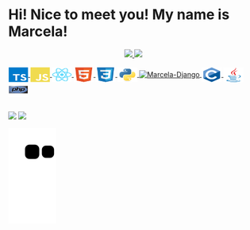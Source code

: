 # Hi! Nice to meet you! My name is <strong>Marcela!</strong>

<div align="center"  margin-bottom="15">
  <a href="https://github.com/MarcelaSilverio">
  <img height="180em" src="https://github-readme-stats.vercel.app/api?username=MarcelaSilverio&show_icons=true&theme=dracula&include_all_commits=true&count_private=true"/>
  <img height="180em" src="https://github-readme-stats.vercel.app/api/top-langs/?username=MarcelaSilverio&layout=compact&langs_count=7&theme=dracula"/>
</div>
 
 <div style="display: inline_block"  margin-bottom="15px"><br>
   <img align="center" alt="Marcela-Ts" height="30" width="40" src="https://raw.githubusercontent.com/devicons/devicon/master/icons/typescript/typescript-plain.svg">
   <img align="center" alt="Marcela-Js" height="30" width="40" src="https://raw.githubusercontent.com/devicons/devicon/master/icons/javascript/javascript-plain.svg">
   <img align="center" alt="Marcela-React" height="30" width="40" src="https://raw.githubusercontent.com/devicons/devicon/master/icons/react/react-original.svg">
   <img align="center" alt="Marcela-HTML" height="30" width="40" src="https://raw.githubusercontent.com/devicons/devicon/master/icons/html5/html5-original.svg">
  <img align="center" alt="Marcela-CSS" height="30" width="40" src="https://raw.githubusercontent.com/devicons/devicon/master/icons/css3/css3-original.svg">
  <img align="center" alt="Marcela-Python" height="30" width="40" src="https://raw.githubusercontent.com/devicons/devicon/master/icons/python/python-original.svg">
  <img  align="center" alt="Marcela-Django" height="30" width="40" src="https://cdn.jsdelivr.net/gh/devicons/devicon/icons/django/django-plain.svg" />
  <img align="center" alt="Marcela-C" height="30" width="40" src="https://raw.githubusercontent.com/devicons/devicon/master/icons/c/c-original.svg">
  <img align="center" alt="Marcela-Java" height="30" width="40" src="https://raw.githubusercontent.com/devicons/devicon/master/icons/java/java-original.svg">
  <img align="center" alt="Marcela-Csharp" height="30" width="40" src="https://raw.githubusercontent.com/devicons/devicon/master/icons/php/php-original.svg">
 
 ##

 <div margin-bottom="15"> 
  <a href = "mailto:contatomarcelasilverio@gmail.com
"><img src="https://img.shields.io/badge/-Gmail-%23333?style=for-the-badge&logo=gmail&logoColor=white" target="_blank"></a>
  <a href="https://www.linkedin.com/in/marcela-prata-silv%C3%A9rio-85187620b/" target="_blank"><img src="https://img.shields.io/badge/-LinkedIn-%230077B5?style=for-the-badge&logo=linkedin&logoColor=white" target="_blank"></a> 
   
 ![Snake animation](https://github.com/MarcelaSilverio/marcelasilverio/blob/output/github-contribution-grid-snake.svg)
   
 </div>
 
 
